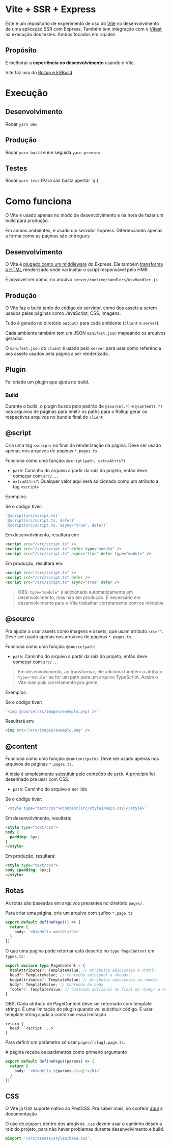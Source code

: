 # Vite + SSR + Express

Este é um repositório de experimento de uso do [Vite](https://vitejs.dev/) no desenvolvimento de uma aplicação SSR com Express. Também tem integração com o [Vitest](https://vitest.dev/) na execução dos testes. Ambos focados em rapidez.

## Propósito

É melhorar a **experiência no desenvolvimento** usando o Vite.

Vite faz uso do [Rollup e ESBuild](https://vitejs.dev/guide/why.html)

# Execução

## Desenvolvimento

Rodar `yarn dev`

## Produção

Rodar `yarn build` e em seguida `yarn preview`


## Testes

Rodar `yarn test` (Para sair basta apertar 'q')

# Como funciona

O Vite é usado apenas no modo de desenvolvimento e na hora de fazer um build para produção.

Em ambos ambientes, é usado um servidor Express. Diferenciando apenas a forma como as páginas são entregues

## Desenvolvimento

O Vite é [plugado como um middleware](https://vitejs.dev/guide/api-javascript.html#createserver) do Express. Ele também [transforma o HTML](https://vitejs.dev/guide/api-plugin.html#transformindexhtml) renderizado onde vai injetar o script responsável pelo HMR

É possível ver como, no arquivo `server/runtime/handlers/devHandler.js`

## Produção

O Vite faz o build tanto do código do servidor, como dos assets a serem usados pelas páginas como JavaScript, CSS, Imagens.

Tudo é gerado no diretório `output/` para cada ambiente (`client` e `server`).

Cada ambiente também tem um JSON `manifest.json` mapeando os arquivos gerados.

O `manifest.json` do `client` é usado pelo `server` para usar como referência aos assets usados pela página a ser renderizada.

## Plugin

Foi criado um plugin que ajuda no build.

### Build

Durante o build, o plugin busca pelo padrão de `@source(.*)` e `@content(.*)` nos arquivos de páginas para emitir os paths para o Rollup gerar os respectivos arquivos no bundle final do `client`

## @script

Cria uma tag `<script>` no final da renderização da página. Deve ser usado apenas nos arquivos de páginas `*.pages.ts`

Funciona como uma função: `@script(path, extraAttrs?)`

- `path`: Caminho do arquivo a partir da raiz do projeto, então deve começar com `src/...`
- `extraAttrs?`: Qualquer valor aqui será adicionado como um atributo a tag `<script>`

Exemplos:

Se o código tiver:

```ts
`@script(src/script.ts)`
`@script(src/script.ts, defer)`
`@script(src/script.ts, async="true", defer)`
```

Em desenvolvimento, resultará em:

```html
<script src="/src/script.ts" />
<script src="/src/script.ts" defer type="module" />
<script src="/src/script.ts" async="true" defer type="module" />
```

Em produção, resultará em:

```html
<script src="/src/script.ts" />
<script src="/src/script.ts" defer />
<script src="/src/script.ts" async="true" defer />
```

> OBS: `type="module"` é adicionado automaticamente em desenvolvimento, mas não em produção. É necessário em desenvolvimento para o Vite trabalhar corretamente com os módulos.

## @source

Pra ajudar a usar assets como imagens e assets, que usam atributo `src=""`. Deve ser usado apenas nos arquivos de páginas `*.pages.ts`

Funciona como uma função: `@source(path)`

- `path`: Caminho do arquivo a partir da raiz do projeto, então deve começar com `src/...`

> Em desenvolvimento, ao transformar, ele adiciona também o atributo `type="module"` se for um path para um arquivo TypeScript. Assim o Vite manipula corretamente pra gente

Exemplos:

Se o código tiver:

```ts
`<img @source(src/images/exemplo.png) />`
```

Resultará em:

```html
<img src="/src/images/exemplo.png" />
```

## @content

Funciona como uma função: `@content(path)`. Deve ser usado apenas nos arquivos de páginas `*.pages.ts`.

A ideia é simplesmente substituir pelo conteúdo de `path`. A princípio foi desenhado pra usar com CSS.

- `path`: Caminho do arquivo a ser lido

Se o código tiver:

```ts
`<style type="text/css">@content(src/styles/main.css)</style>`
```

Em desenvolvimento, resultará:

```html
<style type="text/css">
body {
  padding: 8px;
}
</style>
```

Em produção, resultará:

```html
<style type="text/css">
body {padding: 8px;}
</style>
```

## Rotas

As rotas são baseadas em arquivos presentes no diretório `pages/`.

Para criar uma página, crie um arquivo com sufixo `*.page.ts`

```ts
export default definePage(() => {
  return {
    body: `<h1>Hello world!</h1>`
  }
})
```

O que uma página pode retornar está descrito no `type PageContent` em `types.ts`:


```ts
export declare type PageContent = {
  htmlAttributes?: TemplateValue; // Atributos adicionais a <html>
  head?: TemplateValue; // Conteúdo adicional a <head>
  bodyAttributes?: TemplateValue; // Atributos adicionais ao <body>
  body?: TemplateValue; // Conteúdo do body
  footer?: TemplateValue; // Conteúdo adicional no final do <body> e antes do </body>
}
```

OBS: Cada atributo de PageContent deve ser retornado com template strings. É uma limitação do plugin quando vai substituir código. E usar template string ajuda a contornar essa limitação

```
return {
  head: `<script ...>`
}
```

Para definir um parâmetro só usar `pages/[slug].page.ts`.

A página recebe os parâmetros como primeiro argumento

```ts
export default definePage((params) => {
  return {
    body: `<h1>Hello ${params.slug}!</h1>`
  }
})
```

## CSS

O Vite já traz suporte nativo ao PostCSS. Pra saber mais, só conferir [aqui](https://vitejs.dev/guide/features.html#css) a documentação

O uso de `@import` dentro dos arquivos `.css` devem usar o caminho desde a raiz do projeto, para não haver problemas durante desenvolvimento e build.

```css
@import '/src/assets/styles/base.css';
```